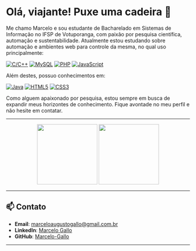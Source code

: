 # Olá, viajante! Puxe uma cadeira 👋

Me chamo Marcelo e sou estudante de Bacharelado em Sistemas de Informação no IFSP de Votuporanga, com paixão por pesquisa científica, automação e sustentabilidade.
Atualmente estou estudando sobre automação e ambientes web para controle da mesma, no qual uso principalmente: <br>

[![C/C++](https://img.shields.io/badge/C%2FC++-00599C?style=for-the-badge&logo=c%2B%2B&logoColor=white)](https://isocpp.org/)
[![MySQL](https://img.shields.io/badge/MySQL-4479A1?style=for-the-badge&logo=mysql&logoColor=white)](https://www.mysql.com/)
[![PHP](https://img.shields.io/badge/PHP-777BB4?style=for-the-badge&logo=php&logoColor=white)](https://www.php.net/)
[![JavaScript](https://img.shields.io/badge/JavaScript-F7DF1E?style=for-the-badge&logo=javascript&logoColor=black)](https://www.javascript.com/) <br>

Além destes, possuo conhecimentos em: <br>

[![Java](https://img.shields.io/badge/java-%23ED8B00.svg?style=for-the-badge&logo=openjdk&logoColor=white)](https://www.java.com/)
[![HTML5](https://img.shields.io/badge/HTML5-E34F26?style=for-the-badge&logo=html5&logoColor=white)](https://developer.mozilla.org/en-US/docs/Web/Guide/HTML/HTML5)
[![CSS3](https://img.shields.io/badge/CSS3-1572B6?style=for-the-badge&logo=css3&logoColor=white)](https://developer.mozilla.org/en-US/docs/Web/CSS) <br>

Como alguem apaixonado por pesquisa, estou sempre em busca de expandir meus horizontes de conhecimento. Fique avontade no meu perfil e não hesite em contatar.

---

<div align="center">
  <img height="165em" src="https://github-readme-stats.vercel.app/api?username=Marcelo-Gallo&show_icons=true&theme=dark"/>
  <img height="165em" src="https://github-readme-stats.vercel.app/api/top-langs/?username=Marcelo-Gallo&layout=compact&theme=dark"/>
</div>

---

## 📫 Contato

- **Email**: [marceloaugustogallo@gmail.com.br](mailto:marceloaugustogallo@gmail.com.br)
- **LinkedIn**: [Marcelo Gallo](https://https://www.linkedin.com/in/marceloaugustogodoigallo/)
- **GitHub**: [Marcelo-Gallo](https://github.com/Marcelo-Gallo)

---
